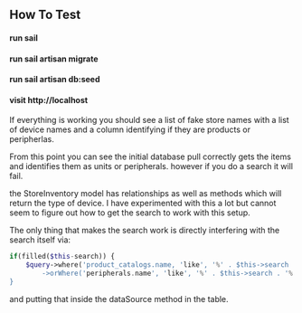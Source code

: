 ## How To Test
#### run sail
#### run sail artisan migrate
#### run sail artisan db:seed
#### visit http://localhost

If everything is working you should see a list of fake store names with a list of device names and a column identifying if they are products or peripherlas.

From this point you can see the initial database pull correctly gets the items and identifies them as units or peripherals. however if you do a search it will fail.

the StoreInventory model has relationships as well as methods which will return the type of device. I have experimented with this a lot but cannot seem to figure out how to get the search to work with this setup.

The only thing that makes the search work is directly interfering with the search itself via:

```php
if(filled($this-search)) {
    $query->where('product_catalogs.name, 'like', '%' . $this->search . '%')
        ->orWhere('peripherals.name', 'like', '%' . $this->search . '%');
}
```

and putting that inside the dataSource method in the table.